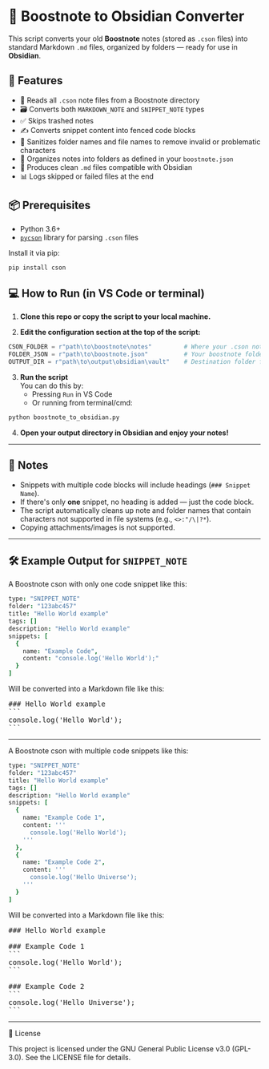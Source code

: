 # 📝 Boostnote to Obsidian Converter

This script converts your old **Boostnote** notes (stored as `.cson` files) into standard Markdown `.md` files, organized by folders — ready for use in **Obsidian**.

## 🚀 Features

- 📂 Reads all `.cson` note files from a Boostnote directory
- 🗃 Converts both `MARKDOWN_NOTE` and `SNIPPET_NOTE` types
- ✅ Skips trashed notes
- ✍ Converts snippet content into fenced code blocks
- 🧹 Sanitizes folder names and file names to remove invalid or problematic characters
- 📁 Organizes notes into folders as defined in your `boostnote.json`
- 📄 Produces clean `.md` files compatible with Obsidian
- 📊 Logs skipped or failed files at the end

## 📦 Prerequisites

- Python 3.6+
- [`pycson`](https://github.com/avakar/pycson) library for parsing `.cson` files

Install it via pip:

```bash
pip install cson
```

## 💻 How to Run (in VS Code or terminal)

1. **Clone this repo or copy the script to your local machine.**

2. **Edit the configuration section at the top of the script:**

```python
CSON_FOLDER = r"path\to\boostnote\notes"         # Where your .cson note files are
FOLDER_JSON = r"path\to\boostnote.json"          # Your boostnote folder structure file
OUTPUT_DIR = r"path\to\output\obsidian\vault"    # Destination folder for markdown files
```

3. **Run the script**  
You can do this by:
   - Pressing `Run` in VS Code
   - Or running from terminal/cmd:

```bash
python boostnote_to_obsidian.py
```

4. **Open your output directory in Obsidian and enjoy your notes!**

---

## 📌 Notes

- Snippets with multiple code blocks will include headings (`### Snippet Name`).
- If there's only **one** snippet, no heading is added — just the code block.
- The script automatically cleans up note and folder names that contain characters not supported in file systems (e.g., `<>:"/\|?*`).
- Copying attachments/images is not supported.
---

## 🛠️ Example Output for `SNIPPET_NOTE`

A Boostnote cson with only one code snippet like this:

```cson
type: "SNIPPET_NOTE"
folder: "123abc457"
title: "Hello World example"
tags: []
description: "Hello World example"
snippets: [
  {
    name: "Example Code",
    content: "console.log('Hello World');"
  }
]
```

Will be converted into a Markdown file like this:

<pre>
### Hello World example
```
console.log('Hello World');
```
</pre>

---

A Boostnote cson with multiple code snippets like this:

```cson
type: "SNIPPET_NOTE"
folder: "123abc457"
title: "Hello World example"
tags: []
description: "Hello World example"
snippets: [
  {
    name: "Example Code 1",
    content: '''
      console.log('Hello World');
    '''
  },
  {
    name: "Example Code 2",
    content: '''
      console.log('Hello Universe');
    '''
  }
]
```

Will be converted into a Markdown file like this:

<pre>
### Hello World example

### Example Code 1
```
console.log('Hello World');
```
  
### Example Code 2
```
console.log('Hello Universe');
```
</pre>

---

📄 License

This project is licensed under the GNU General Public License v3.0 (GPL-3.0).
See the LICENSE file for details.
